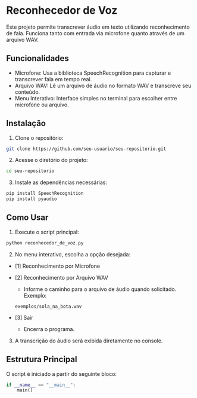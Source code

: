 
# Reconhecedor de Voz

Este projeto permite transcrever áudio em texto utilizando reconhecimento de fala. Funciona tanto com entrada via microfone quanto através de um arquivo WAV.

## Funcionalidades

- Microfone: Usa a biblioteca SpeechRecognition para capturar e transcrever fala em tempo real.
- Arquivo WAV: Lê um arquivo de áudio no formato WAV e transcreve seu conteúdo.
- Menu Interativo: Interface simples no terminal para escolher entre microfone ou arquivo.

## Instalação

1. Clone o repositório:

```bash
git clone https://github.com/seu-usuario/seu-repositorio.git
```

2. Acesse o diretório do projeto:

```bash
cd seu-repositorio
```

3. Instale as dependências necessárias:

```bash
pip install SpeechRecognition
pip install pyaudio
```

## Como Usar

1. Execute o script principal:

```bash
python reconhecedor_de_voz.py
```

2. No menu interativo, escolha a opção desejada:

- [1] Reconhecimento por Microfone

- [2] Reconhecimento por Arquivo WAV
   - Informe o caminho para o arquivo de áudio quando solicitado.  
   Exemplo:
   ```
   exemplos/sola_na_bota.wav
   ```

- [3] Sair
   - Encerra o programa.

3. A transcrição do áudio será exibida diretamente no console.

## Estrutura Principal

O script é iniciado a partir do seguinte bloco:

```python
if __name__ == "__main__":
    main()
```
